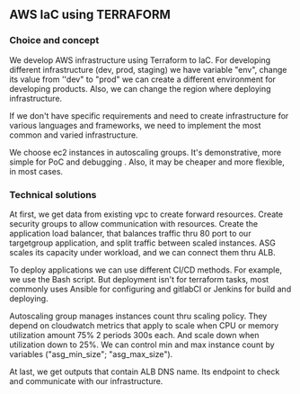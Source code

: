 
  ## AWS IaC using TERRAFORM
  
  ### Choice and concept 
  
   We develop AWS infrastructure using Terraform to IaC. For developing different infrastructure (dev, prod, staging) we have variable "env", change its value from ''dev" to "prod" we can create a different environment for developing products. Also, we can change the region where deploying infrastructure.
   
   If we don't have specific requirements and need to create infrastructure for various languages and frameworks, we need to implement the most common and varied infrastructure. 
   
   We choose ec2 instances in autoscaling groups. It's demonstrative, more simple for PoC and debugging . Also, it may be cheaper and more flexible, in most cases.

  ### Technical solutions
 
   At first, we get data from existing vpc to create forward resources. Create security groups to allow communication with resources.
Сreate the application load balancer, that balances traffic thru 80 port to our targetgroup application, and split traffic between scaled instances. ASG scales its capacity under workload, and we can connect them thru ALB.

   To deploy applications we can use different CI/CD methods. For example, we use the Bash script. But deployment isn't for terraform tasks, most commonly uses Ansible for configuring and gitlabCI or Jenkins for build and deploying.
   
   Autoscaling group manages instances count thru scaling policy. They depend on cloudwatch metrics that apply to scale when CPU or memory utilization amount 75% 2 periods 300s each. And scale down when utilization down to 25%. We can control min and max instance count by variables ("asg_min_size"; "asg_max_size").

   At last, we get outputs that contain ALB DNS name. Its endpoint to check and communicate with our infrastructure.
